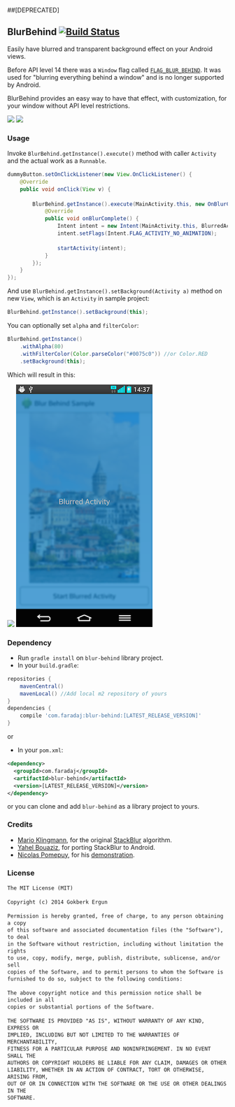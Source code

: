 ##[DEPRECATED]

## BlurBehind    [![Build Status](https://travis-ci.org/faradaj/BlurBehind.svg?branch=master)](https://travis-ci.org/faradaj/BlurBehind)

Easily have blurred and transparent background effect on your Android views.

Before API level 14 there was a `Window` flag called [`FLAG_BLUR_BEHIND`][1].
It was used for "blurring everything behind a window" and is no longer supported by Android.

BlurBehind provides an easy way to have that effect, with customization, for your window without API level restrictions.

![](images/blur-behind-before.png)
![](images/blur-behind-after.png)

### Usage

Invoke `BlurBehind.getInstance().execute()` method with caller `Activity` and the actual work as a `Runnable`.

```java
dummyButton.setOnClickListener(new View.OnClickListener() {
	@Override
	public void onClick(View v) {

		BlurBehind.getInstance().execute(MainActivity.this, new OnBlurCompleteListener() {
            @Override
            public void onBlurComplete() {
                Intent intent = new Intent(MainActivity.this, BlurredActivity.class);
                intent.setFlags(Intent.FLAG_ACTIVITY_NO_ANIMATION);

                startActivity(intent);
            }
        });
	}
});
```

And use `BlurBehind.getInstance().setBackground(Activity a)` method on new `View`, which is an `Activity` in sample project:

```java
BlurBehind.getInstance().setBackground(this);
```

You can optionally set `alpha` and `filterColor`:

```java
BlurBehind.getInstance()
    .withAlpha(80)
    .withFilterColor(Color.parseColor("#0075c0")) //or Color.RED
    .setBackground(this);
```
Which will result in this:

![](images/blur-behind-before.png)
![](images/blur-behind-after-alpha-color.png)

### Dependency

- Run `gradle install` on `blur-behind` library project.
- In your `build.gradle`:
```groovy
repositories {
    mavenCentral()
    mavenLocal() //Add local m2 repository of yours
}
dependencies {
    compile 'com.faradaj:blur-behind:[LATEST_RELEASE_VERSION]'
}
```

or

- In your `pom.xml`:
```xml
<dependency>
  <groupId>com.faradaj</groupId>
  <artifactId>blur-behind</artifactId>
  <version>[LATEST_RELEASE_VERSION]</version>
</dependency>
```

or you can clone and add `blur-behind` as a library project to yours.

### Credits

- [Mario Klingmann][2], for the original [StackBlur][3] algorithm.
- [Yahel Bouaziz][4], for porting StackBlur to Android.
- [Nicolas Pomepuy][5], for his [demonstration][6].


### License

    The MIT License (MIT)
    
    Copyright (c) 2014 Gokberk Ergun
    
    Permission is hereby granted, free of charge, to any person obtaining a copy
    of this software and associated documentation files (the "Software"), to deal
    in the Software without restriction, including without limitation the rights
    to use, copy, modify, merge, publish, distribute, sublicense, and/or sell
    copies of the Software, and to permit persons to whom the Software is
    furnished to do so, subject to the following conditions:
    
    The above copyright notice and this permission notice shall be included in all
    copies or substantial portions of the Software.
    
    THE SOFTWARE IS PROVIDED "AS IS", WITHOUT WARRANTY OF ANY KIND, EXPRESS OR
    IMPLIED, INCLUDING BUT NOT LIMITED TO THE WARRANTIES OF MERCHANTABILITY,
    FITNESS FOR A PARTICULAR PURPOSE AND NONINFRINGEMENT. IN NO EVENT SHALL THE
    AUTHORS OR COPYRIGHT HOLDERS BE LIABLE FOR ANY CLAIM, DAMAGES OR OTHER
    LIABILITY, WHETHER IN AN ACTION OF CONTRACT, TORT OR OTHERWISE, ARISING FROM,
    OUT OF OR IN CONNECTION WITH THE SOFTWARE OR THE USE OR OTHER DEALINGS IN THE
    SOFTWARE.
    
    
  [1]: http://developer.android.com/reference/android/view/WindowManager.LayoutParams.html#FLAG_BLUR_BEHIND
  [2]: http://www.quasimondo.com/
  [3]: http://www.quasimondo.com/StackBlurForCanvas/StackBlurDemo.html
  [4]: http://www.kayenko.com/
  [5]: https://github.com/PomepuyN
  [6]: https://github.com/PomepuyN/BlurEffectForAndroidDesign
